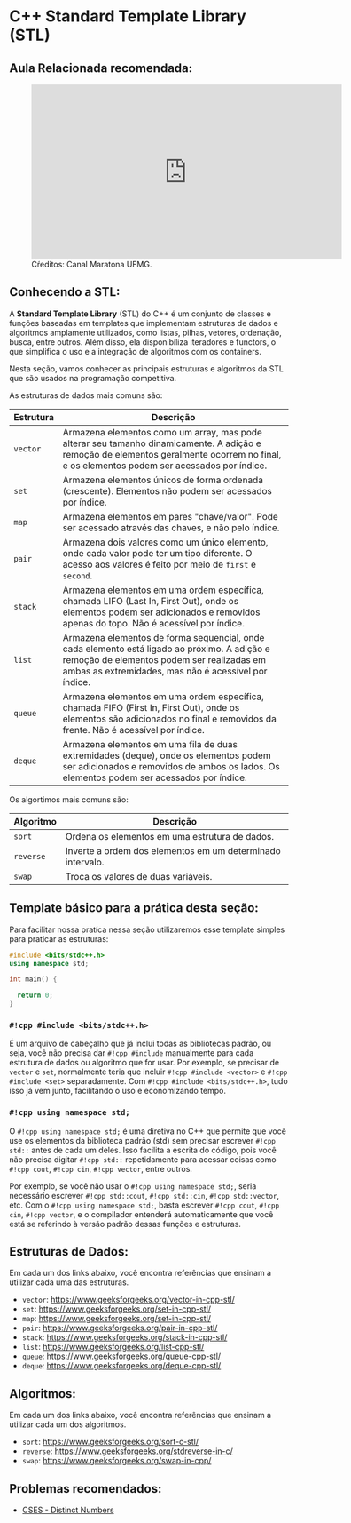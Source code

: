 # C++ Standard Template Library (STL)

## Aula Relacionada recomendada:

<figure markdown="span" class="left-caption">
  <iframe width="560" height="315" src="https://www.youtube.com/embed/beHruxE8D0M?si=gQICcS7_hceNuraj" title="YouTube video player" frameborder="0" allow="accelerometer; autoplay; clipboard-write; encrypted-media; gyroscope; picture-in-picture; web-share" referrerpolicy="strict-origin-when-cross-origin" allowfullscreen></iframe>
  <figcaption>Cŕeditos: Canal Maratona UFMG.</figcaption>
</figure>

## Conhecendo a STL:
A **Standard Template Library** (STL) do C++ é um conjunto de classes e funções baseadas em templates que implementam estruturas de dados e algoritmos amplamente utilizados, como listas, pilhas, vetores, ordenação, busca, entre outros. Além disso, ela disponibiliza iteradores e functors, o que simplifica o uso e a integração de algoritmos com os containers.

Nesta seção, vamos conhecer as principais estruturas e algoritmos da STL que são usados na programação competitiva.

As estruturas de dados mais comuns são:

| Estrutura   | Descrição                            |
| ----------- | ------------------------------------ |
| `vector`    |      Armazena elementos como um array, mas pode alterar seu tamanho dinamicamente. A adição e remoção de elementos geralmente ocorrem no final, e os elementos podem ser acessados por índice.  |
| `set`       |      Armazena elementos únicos de forma ordenada (crescente). Elementos não podem ser acessados por índice. |
| `map`       |  Armazena elementos em pares "chave/valor". Pode ser acessado através das chaves, e não pelo índice. |
| `pair`     |      Armazena dois valores como um único elemento, onde cada valor pode ter um tipo diferente. O acesso aos valores é feito por meio de `first` e `second`. |
| `stack`     |      Armazena elementos em uma ordem específica, chamada LIFO (Last In, First Out), onde os elementos podem ser adicionados e removidos apenas do topo. Não é acessível por índice. |
| `list`      |      Armazena elementos de forma sequencial, onde cada elemento está ligado ao próximo. A adição e remoção de elementos podem ser realizadas em ambas as extremidades, mas não é acessível por índice. |
| `queue`     |      Armazena elementos em uma ordem específica, chamada FIFO (First In, First Out), onde os elementos são adicionados no final e removidos da frente. Não é acessível por índice. |
| `deque`     |      Armazena elementos em uma fila de duas extremidades (deque), onde os elementos podem ser adicionados e removidos de ambos os lados. Os elementos podem ser acessados por índice. |


Os algortimos mais comuns são:

| Algoritmo      | Descrição                          |
| ----------- | ------------------------------------ |
| `sort`       | Ordena os elementos em uma estrutura de dados.  |
| `reverse`       | Inverte a ordem dos elementos em um determinado intervalo. |
| `swap`    | Troca os valores de duas variáveis. |

## Template básico para a prática desta seção:

Para facilitar nossa pratíca nessa seção utilizaremos esse template simples
para praticar as estruturas:

```cpp title="template.cpp" linenums="1"
#include <bits/stdc++.h>
using namespace std;

int main() {

  return 0;
}
```

### `#!cpp #include <bits/stdc++.h>`
É um arquivo de cabeçalho que já inclui todas as bibliotecas padrão, ou seja, você não precisa dar `#!cpp #include` manualmente para cada estrutura de dados ou algoritmo que for usar. Por exemplo, se precisar de `vector` e `set`, normalmente teria que incluir `#!cpp #include <vector>` e `#!cpp #include <set>` separadamente. Com `#!cpp #include <bits/stdc++.h>`, tudo isso já vem junto, facilitando o uso e economizando tempo.

### `#!cpp using namespace std;`
O `#!cpp using namespace std;` é uma diretiva no C++ que permite que você use os elementos da biblioteca padrão (std) sem precisar escrever `#!cpp std::` antes de cada um deles. Isso facilita a escrita do código, pois você não precisa digitar `#!cpp std::` repetidamente para acessar coisas como `#!cpp cout`, `#!cpp cin`, `#!cpp vector`, entre outros.

Por exemplo, se você não usar o `#!cpp using namespace std;`, seria necessário escrever `#!cpp std::cout`, `#!cpp std::cin`, `#!cpp std::vector`, etc. Com o `#!cpp using namespace std;`, basta escrever `#!cpp cout`, `#!cpp cin`, `#!cpp vector`, e o compilador entenderá automaticamente que você está se referindo à versão padrão dessas funções e estruturas.

## Estruturas de Dados:
Em cada um dos links abaixo, você encontra referências que ensinam a utilizar cada uma das estruturas.

- ``vector``: <https://www.geeksforgeeks.org/vector-in-cpp-stl/>
- ``set``: <https://www.geeksforgeeks.org/set-in-cpp-stl/>
- ``map``: <https://www.geeksforgeeks.org/set-in-cpp-stl/>
- ``pair``: <https://www.geeksforgeeks.org/pair-in-cpp-stl/>
- ``stack``: <https://www.geeksforgeeks.org/stack-in-cpp-stl/>
- ``list``: <https://www.geeksforgeeks.org/list-cpp-stl/>
- ``queue``: <https://www.geeksforgeeks.org/queue-cpp-stl/>
- ``deque``:  <https://www.geeksforgeeks.org/deque-cpp-stl/>

## Algoritmos:
Em cada um dos links abaixo, você encontra referências que ensinam a utilizar cada um dos algoritmos.

- ``sort``: <https://www.geeksforgeeks.org/sort-c-stl/>
- ``reverse``: <https://www.geeksforgeeks.org/stdreverse-in-c/>
- ``swap``: <https://www.geeksforgeeks.org/swap-in-cpp/>

## Problemas recomendados:

- [CSES - Distinct Numbers](https://cses.fi/problemset/task/1621)

